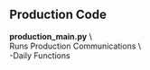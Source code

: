 ## Production Code
<b>production_main.py</b> \ \
Runs Production Communications \ \
-Daily Functions

